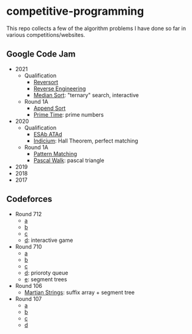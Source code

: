 # competitive-programming
This repo collects a few of the algorithm problems I have done so far in various competitions/websites.

## Google Code Jam
- 2021
    - Qualification
        - [Reversort](https://github.com/steber97/competitive-programming/tree/main/google-code-jam/2021/qualification/a)
        - [Reverse Engineering](https://github.com/steber97/competitive-programming/tree/main/google-code-jam/2021/qualification/c)
        - [Median Sort](https://github.com/steber97/competitive-programming/tree/main/google-code-jam/2021/qualification/d): "ternary" search, interactive
    - Round 1A
        - [Append Sort](https://github.com/steber97/competitive-programming/tree/main/google-code-jam/2021/round1A/a)
        - [Prime Time](https://github.com/steber97/competitive-programming/tree/main/google-code-jam/2021/round1A/b): prime numbers
- 2020
    - Qualification
        - [ESAb ATAd](https://github.com/steber97/competitive-programming/tree/main/google-code-jam/2020/qualification/d)
        - [Indicium](https://github.com/steber97/competitive-programming/tree/main/google-code-jam/2020/qualification/e): Hall Theorem, perfect matching
    - Round 1A
        - [Pattern Matching](https://github.com/steber97/competitive-programming/tree/main/google-code-jam/2020/Round1A/patternMatching)
        - [Pascal Walk](https://github.com/steber97/competitive-programming/tree/main/google-code-jam/2020/Round1A/pascalWalk): pascal triangle
- 2019
- 2018
- 2017

## Codeforces

- Round 712
    - [a](https://github.com/steber97/competitive-programming/tree/main/codeforces/Round712/a)
    - [b](https://github.com/steber97/competitive-programming/tree/main/codeforces/Round712/b)
    - [c](https://github.com/steber97/competitive-programming/tree/main/codeforces/Round712/c)
    - [d](https://github.com/steber97/competitive-programming/tree/main/codeforces/Round712/d): interactive game
- Round 710
    - [a](https://github.com/steber97/competitive-programming/tree/main/codeforces/Round710/a)
    - [b](https://github.com/steber97/competitive-programming/tree/main/codeforces/Round710/b)
    - [c](https://github.com/steber97/competitive-programming/tree/main/codeforces/Round710/c)
    - [d](https://github.com/steber97/competitive-programming/tree/main/codeforces/Round710/d): prioroty queue
    - [e](https://github.com/steber97/competitive-programming/tree/main/codeforces/Round710/e): segment trees
- Round 106
    - [Martian Strings](https://github.com/steber97/competitive-programming/tree/main/codeforces/Round106/martianStrings): suffix array + segment tree
- Round 107
    - [a](https://github.com/steber97/competitive-programming/tree/main/codeforces/Round170/a)
    - [b](https://github.com/steber97/competitive-programming/tree/main/codeforces/Round170/b)
    - [c](https://github.com/steber97/competitive-programming/tree/main/codeforces/Round170/c)
    - [d](https://github.com/steber97/competitive-programming/tree/main/codeforces/Round170/d)